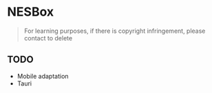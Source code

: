 # NESBox

> For learning purposes, if there is copyright infringement, please contact to delete

## TODO

- Mobile adaptation
- Tauri
